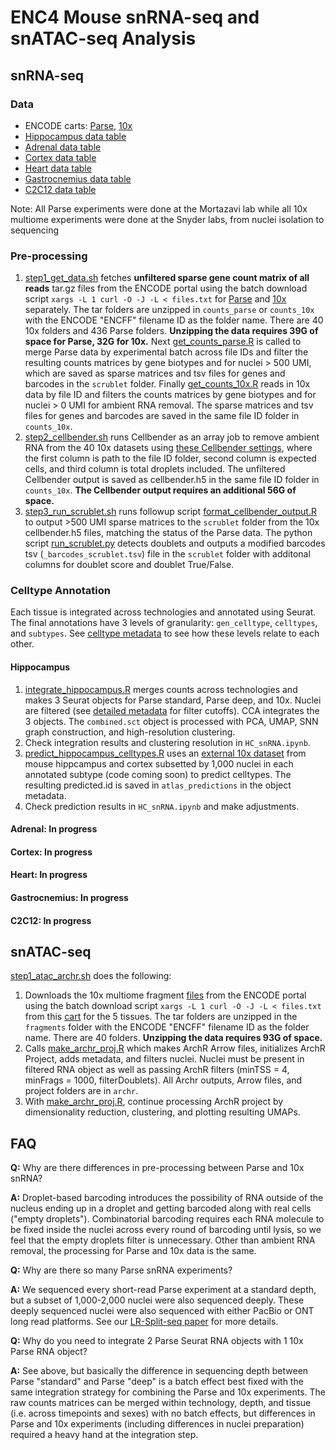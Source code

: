 # ENC4 Mouse snRNA-seq and snATAC-seq Analysis

## snRNA-seq
### Data
- ENCODE carts: [Parse](https://www.encodeproject.org/carts/enc4_mouse_snrna_parse/), [10x](https://www.encodeproject.org/carts/enc4_mouse_snrna_10x/)
- [Hippocampus data table](https://github.com/erebboah/ENC4_Mouse_SingleCell/blob/master/snrna/ref/hippocampus_minimal_metadata.tsv)
- [Adrenal data table](https://github.com/erebboah/ENC4_Mouse_SingleCell/blob/master/snrna/ref/adrenal_minimal_metadata.tsv)
- [Cortex data table](https://github.com/erebboah/ENC4_Mouse_SingleCell/blob/master/snrna/ref/cortex_minimal_metadata.tsv)
- [Heart data table](https://github.com/erebboah/ENC4_Mouse_SingleCell/blob/master/snrna/ref/heart_minimal_metadata.tsv)
- [Gastrocnemius data table](https://github.com/erebboah/ENC4_Mouse_SingleCell/blob/master/snrna/ref/gastrocnemius_minimal_metadata.tsv)
- [C2C12 data table](https://github.com/erebboah/ENC4_Mouse_SingleCell/blob/master/snrna/ref/c2c12_minimal_metadata.tsv)

Note: All Parse experiments were done at the Mortazavi lab while all 10x multiome experiments were done at the Snyder labs, from nuclei isolation to sequencing

### Pre-processing
1. [step1_get_data.sh](https://github.com/erebboah/ENC4_Mouse_SingleCell/blob/master/snrna/scripts/step1_get_data.sh) fetches **unfiltered sparse gene count matrix of all reads** tar.gz files from the ENCODE portal using the batch download script `xargs -L 1 curl -O -J -L < files.txt` for [Parse](https://github.com/erebboah/ENC4_Mouse_SingleCell/blob/master/snrna/ref/encode_parse_scrna_files.txt) and [10x](https://github.com/erebboah/ENC4_Mouse_SingleCell/blob/master/snrna/ref/encode_10x_scrna_files.txt) separately. The tar folders are unzipped in `counts_parse` or `counts_10x` with the ENCODE "ENCFF" filename ID as the folder name. There are 40 10x folders and 436 Parse folders. **Unzipping the data requires 39G of space for Parse, 32G for 10x.** Next [get_counts_parse.R](https://github.com/erebboah/ENC4_Mouse_SingleCell/blob/master/snrna/scripts/get_counts_parse.R) is called to merge Parse data by experimental batch across file IDs and filter the resulting counts matrices by gene biotypes and for nuclei > 500 UMI, which are saved as sparse matrices and tsv files for genes and barcodes in the `scrublet` folder.  Finally [get_counts_10x.R](https://github.com/erebboah/ENC4_Mouse_SingleCell/blob/master/snrna/scripts/get_counts_10x.R) reads in 10x data by file ID and filters the counts matrices by gene biotypes and for nuclei > 0 UMI for ambient RNA removal. The sparse matrices and tsv files for genes and barcodes are saved in the same file ID folder in `counts_10x`.  
2. [step2_cellbender.sh](https://github.com/erebboah/ENC4_Mouse_SingleCell/blob/master/snrna/scripts/step2_cellbender.sh) runs Cellbender as an array job to remove ambient RNA from the 40 10x datasets using [these Cellbender settings](https://github.com/erebboah/ENC4_Mouse_SingleCell/blob/master/snrna/ref/10x_cellbender_settings.csv), where the first column is path to the file ID folder, second column is expected cells, and third column is total droplets included. The unfiltered Cellbender output is saved as cellbender.h5 in the same file ID folder in `counts_10x`. **The Cellbender output requires an additional 56G of space.**
3. [step3_run_scrublet.sh](https://github.com/erebboah/ENC4_Mouse_SingleCell/blob/master/snrna/scripts/step3_run_scrublet.sh) runs followup script [format_cellbender_output.R](https://github.com/erebboah/ENC4_Mouse_SingleCell/blob/master/snrna/scripts/format_cellbender_output.R) to output >500 UMI sparse matrices to the `scrublet` folder from the 10x cellbender.h5 files, matching the status of the Parse data. The python script [run_scrublet.py](https://github.com/erebboah/ENC4_Mouse_SingleCell/blob/master/snrna/scripts/run_scrublet.py) detects doublets and outputs a modified barcodes tsv (`_barcodes_scrublet.tsv`) file in the `scrublet` folder with additonal columns for doublet score and doublet True/False.

### Celltype Annotation
Each tissue is integrated across technologies and annotated using Seurat. The final annotations have 3 levels of granularity: `gen_celltype`, `celltypes`, and `subtypes`. See [celltype metadata](https://github.com/erebboah/ENC4_Mouse_SingleCell/blob/master/snrna/ref/enc4_mouse_snrna_celltypes_c2c12.csv) to see how these levels relate to each other.

#### Hippocampus
1. [integrate_hippocampus.R](https://github.com/erebboah/ENC4_Mouse_SingleCell/blob/master/snrna/scripts/integrate_hippocampus.R) merges counts across technologies and makes 3 Seurat objects for Parse standard, Parse deep, and 10x. Nuclei are filtered (see [detailed metadata](https://github.com/erebboah/ENC4_Mouse_SingleCell/blob/master/snrna/ref/enc4_mouse_snrna_metadata.tsv) for filter cutoffs). CCA integrates the 3 objects. The `combined.sct` object is processed with PCA, UMAP, SNN graph construction, and high-resolution clustering.
2. Check integration results and clustering resolution in `HC_snRNA.ipynb`.
3. [predict_hippocampus_celltypes.R](https://github.com/erebboah/ENC4_Mouse_SingleCell/blob/master/snrna/scripts/predict_hippocampus_celltypes.R) uses an [external 10x dataset](https://portal.brain-map.org/atlases-and-data/rnaseq/mouse-whole-cortex-and-hippocampus-10x) from mouse hippcampus and cortex subsetted by 1,000 nuclei in each annotated subtype (code coming soon) to predict celltypes. The resulting predicted.id is saved in `atlas_predictions` in the object metadata. 
4. Check prediction results in `HC_snRNA.ipynb` and make adjustments.

#### Adrenal: In progress
#### Cortex: In progress
#### Heart: In progress
#### Gastrocnemius: In progress
#### C2C12: In progress

## snATAC-seq
[step1_atac_archr.sh](https://github.com/erebboah/ENC4_Mouse_SingleCell/blob/master/snatac/scripts/step1_atac_archr.sh) does the following:
1. Downloads the 10x multiome fragment [files](https://github.com/erebboah/ENC4_Mouse_SingleCell/blob/master/snatac/ref/encode_10x_fragment_files.txt) from the ENCODE portal using the batch download script `xargs -L 1 curl -O -J -L < files.txt` from this [cart](https://www.encodeproject.org/carts/enc4_mouse_snatac/) for the 5 tissues. The tar folders are unzipped in the `fragments` folder with the ENCODE "ENCFF" filename ID as the folder name. There are 40 folders. **Unzipping the data requires 93G of space.** 
2. Calls [make_archr_proj.R](https://github.com/erebboah/ENC4_Mouse_SingleCell/blob/master/snatac/scripts/make_archr_proj.R) which makes ArchR Arrow files, initializes ArchR Project, adds metadata, and filters nuclei. Nuclei must be present in filtered RNA object as well as passing ArchR filters (minTSS = 4, minFrags = 1000, filterDoublets). All Archr outputs, Arrow files, and project folders are in `archr`.
3. With [make_archr_proj.R](https://github.com/erebboah/ENC4_Mouse_SingleCell/blob/master/snatac/scripts/make_archr_proj.R), continue processing ArchR project by dimensionality reduction, clustering, and plotting resulting UMAPs.

## FAQ
**Q:** Why are there differences in pre-processing between Parse and 10x snRNA?

**A:** Droplet-based barcoding introduces the possibility of RNA outside of the nucleus ending up in a droplet and getting barcoded along with real cells ("empty droplets"). Combinatorial barcoding requires each RNA molecule to be fixed inside the nuclei across every round of barcoding until lysis, so we feel that the empty droplets filter is unnecessary. Other than ambient RNA removal, the processing for Parse and 10x data is the same.


**Q:** Why are there so many Parse snRNA experiments?

**A:** We sequenced every short-read Parse experiment at a standard depth, but a subset of 1,000-2,000 nuclei were also sequenced deeply. These deeply sequenced nuclei were also sequenced with either PacBio or ONT long read platforms. See our [LR-Split-seq paper](https://genomebiology.biomedcentral.com/articles/10.1186/s13059-021-02505-w) for more details. 


**Q:** Why do you need to integrate 2 Parse Seurat RNA objects with 1 10x Parse RNA object?

**A:** See above, but basically the difference in sequencing depth between Parse "standard" and Parse "deep" is a batch effect best fixed with the same integration strategy for combining the Parse and 10x experiments. The raw counts matrices can be merged within technology, depth, and tissue (i.e. across timepoints and sexes) with no batch effects, but differences in Parse and 10x experiments (including differences in nuclei preparation) required a heavy hand at the integration step.

